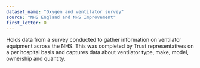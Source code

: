 ```yaml
---
dataset_name: "Oxygen and ventilator survey"
source: "NHS England and NHS Improvement"
first_letter: O
---
```

Holds data from a survey conducted to gather information on ventilator equipment across the NHS. This was completed by Trust representatives on a per hospital basis and captures data about ventilator type, make, model, ownership and quantity.
